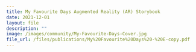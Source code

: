 ```yaml
---
title: My Favourite Days Augmented Reality (AR) Storybook
date: 2021-12-01
layout: file
description: ""
image: /images/community/My-Favourite-Days-Cover.jpg
file_url: /files/publications/My%20Favourite%20Days%20-%20E-copy.pdf
---
```

